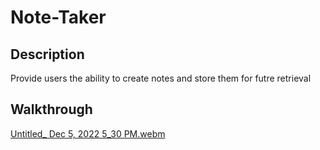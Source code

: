 # Note-Taker

## Description
Provide users the ability to create notes and store them for futre retrieval


## Walkthrough
[Untitled_ Dec 5, 2022 5_30 PM.webm](https://user-images.githubusercontent.com/103617520/205768547-4f0cd0bc-b06d-46b0-a767-93d1de53c5e0.webm)

